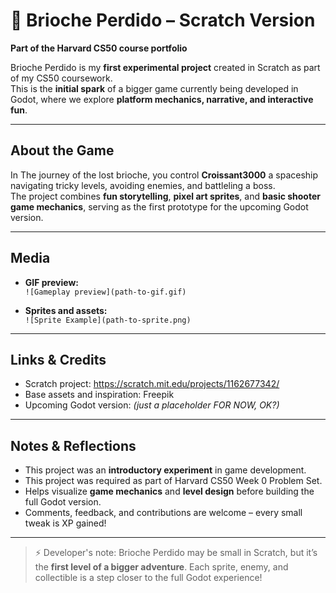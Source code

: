 # 🥖 Brioche Perdido – Scratch Version

**Part of the Harvard CS50 course portfolio**  

Brioche Perdido is my **first experimental project** created in Scratch as part of my CS50 coursework.  
This is the **initial spark** of a bigger game currently being developed in Godot, where we explore **platform mechanics, narrative, and interactive fun**.

---

## About the Game

In The journey of the lost brioche, you control **Croissant3000** a spaceship navigating tricky levels, avoiding enemies, and battleling a boss.  
The project combines **fun storytelling**, **pixel art sprites**, and **basic shooter game mechanics**, serving as the first prototype for the upcoming Godot version.

---

## Media

- **GIF preview:**  
  `![Gameplay preview](path-to-gif.gif)`

- **Sprites and assets:**  
  `![Sprite Example](path-to-sprite.png)`

---

## Links & Credits

- Scratch project: https://scratch.mit.edu/projects/1162677342/
- Base assets and inspiration: Freepik
- Upcoming Godot version: *(just a placeholder FOR NOW, OK?)*  

---

## Notes & Reflections

- This project was an **introductory experiment** in game development.
- This project was required as part of Harvard CS50 Week 0 Problem Set.  
- Helps visualize **game mechanics** and **level design** before building the full Godot version.  
- Comments, feedback, and contributions are welcome – every small tweak is XP gained!

---

> ⚡ Developer's note: Brioche Perdido may be small in Scratch, but it’s the **first level of a bigger adventure**. Each sprite, enemy, and collectible is a step closer to the full Godot experience!
